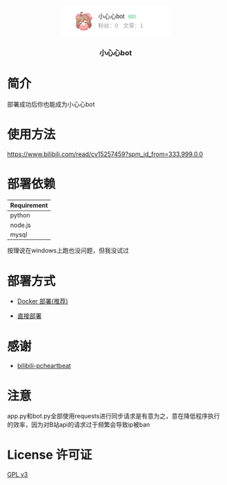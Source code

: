 <p align="center">
<img src="img/little_heart.png">
<h3 align="center">小心心bot</h3>

# 简介
部署成功后你也能成为小心心bot

# 使用方法
https://www.bilibili.com/read/cv15257459?spm_id_from=333.999.0.0

# 部署依赖
| Requirement |
| ----------- |
| python      |
| node.js     |
| mysql       |

按理说在windows上跑也没问题，但我没试过

# 部署方式
 - [Docker 部署(推荐)](md/docker.md)   

 - [直接部署](md/direct.md)

# 感谢
- [bilibili-pcheartbeat](https://github.com/lkeme/bilibili-pcheartbeat)

# 注意
app.py和bot.py全部使用requests进行同步请求是有意为之，意在降低程序执行的效率，因为对B站api的请求过于频繁会导致ip被ban

# License 许可证
[GPL v3](LICENSE)